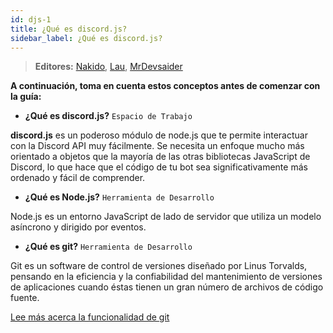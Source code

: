 ```yaml
---
id: djs-1
title: ¿Qué es discord.js?
sidebar_label: ¿Qué es discord.js?
---
```


> **<i class="fas fa-users"></i> Editores:** [Nakido](https://github.com/Nakido), [Lau](https://github.com/Lauuu), [MrDevsaider](https://github.com/MrDevsaider)

**A continuación, toma en cuenta estos conceptos antes de comenzar con la guía:**

* **¿Qué es discord.js?** `Espacio de Trabajo`

**discord.js** es un poderoso módulo de node.js que te permite interactuar con la Discord API muy fácilmente. Se necesita un enfoque mucho más orientado a objetos que la mayoría de las otras bibliotecas JavaScript de Discord, lo que hace que el código de tu bot sea significativamente más ordenado y fácil de comprender.

* **¿Qué es Node.js?** `Herramienta de Desarrollo`

Node.js es un entorno JavaScript de lado de servidor que utiliza un modelo asíncrono y dirigido por eventos.

* **¿Qué es git?** `Herramienta de Desarrollo`

Git es un software de control de versiones diseñado por Linus Torvalds, pensando en la eficiencia y la confiabilidad del mantenimiento de versiones de aplicaciones cuando éstas tienen un gran número de archivos de código fuente.

[Lee más acerca la funcionalidad de git](https://git-scm.com/book/es/v1/Empezando-Fundamentos-de-Git)
